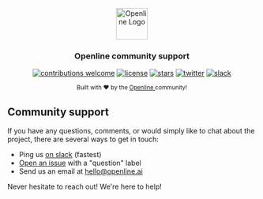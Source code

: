 <div align="center">
  <a href="https://openline.ai">
    <img
      src="https://www.openline.ai/TeamHero.svg"
      alt="Openline Logo"
      height="64"
    />
  </a>
  <br />
  <p>
    <h3>
      <b>
        Openline community support
      </b>
    </h3>
  </p>
  <p>

[![contributions welcome](https://img.shields.io/badge/contributions-welcome-brightgreen?logo=github)][customerOS-repo] 
[![license](https://img.shields.io/badge/license-Apache%202-blue)][apache2] 
[![stars](https://img.shields.io/github/stars/openline-ai/openline-customer-os?style=social)][customerOS-repo] 
[![twitter](https://img.shields.io/twitter/follow/openlineAI?style=social)][twitter] 
[![slack](https://img.shields.io/badge/slack-community-blueviolet.svg?logo=slack)][slack]

  </p>
  <p>
    <sub>
      Built with ❤︎ by the
      <a href="https://openline.ai">
        Openline
      </a>
      community!
    </sub>
  </p>
</div>

## Community support

If you have any questions, comments, or would simply like to chat about the project, there are several ways to get in touch:

- Ping us [on slack][slack] (fastest)
- [Open an issue][issue] with a "question" label
- Send us an email at hello@openline.ai

Never hesitate to reach out!  We're here to help!


[apache2]: https://www.apache.org/licenses/LICENSE-2.0
[customerOS-repo]: https://github.com/openline-ai/openline-customer-os/
[issue]: https://github.com/openline-ai/openline-customer-os/issues/new
[slack]: https://join.slack.com/t/openline-ai/shared_invite/zt-1i6umaw6c-aaap4VwvGHeoJ1zz~ngCKQ
[twitter]: https://twitter.com/OpenlineAI

